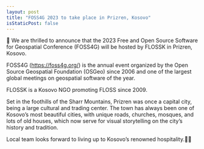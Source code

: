 ```yaml
---
layout: post
title: "FOSS4G 2023 to take place in Prizren, Kosovo"
isStaticPost: false
---
```


🎉 We are thrilled to announce that the 2023 Free and Open Source Software for Geospatial Conference (FOSS4G) will be hosted by FLOSSK in Prizren, Kosovo.

FOSS4G (<https://foss4g.org/>) is the annual event organized by the Open Source Geospatial Foundation (OSGeo) since 2006 and one of the largest global meetings on geospatial software of the year.

FLOSSK is a Kosovo NGO promoting FLOSS since 2009.

Set in the foothills of the Sharr Mountains, Prizren was once a capital city, being a large cultural and trading center. The town has always been one of Kosovo’s most beautiful cities, with unique roads, churches, mosques, and lots of old houses, which now serve for visual storytelling on the city’s history and tradition.

Local team looks forward to living up to Kosovo’s renowned hospitality.🎇🎇